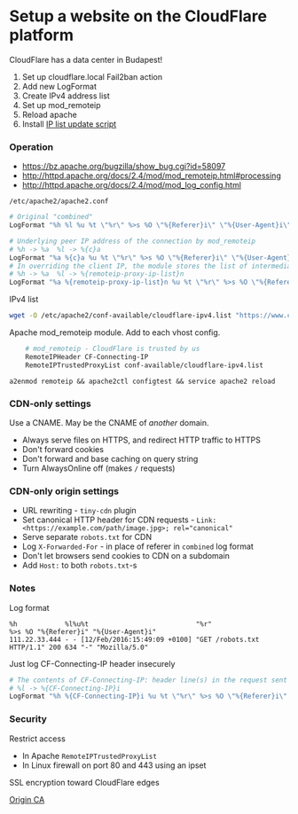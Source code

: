 # Setup a website on the CloudFlare platform

CloudFlare has a data center in Budapest!

1. Set up cloudflare.local Fail2ban action
1. Add new LogFormat
1. Create IPv4 address list
1. Set up mod_remoteip
1. Reload apache
1. Install [IP list update script](./cloudflare-ipv4-update.sh)

### Operation

- https://bz.apache.org/bugzilla/show_bug.cgi?id=58097
- http://httpd.apache.org/docs/2.4/mod/mod_remoteip.html#processing
- http://httpd.apache.org/docs/2.4/mod/mod_log_config.html

`/etc/apache2/apache2.conf`

```apache
# Original "combined"
LogFormat "%h %l %u %t \"%r\" %>s %O \"%{Referer}i\" \"%{User-Agent}i\"" combined

# Underlying peer IP address of the connection by mod_remoteip
# %h -> %a  %l -> %{c}a
LogFormat "%a %{c}a %u %t \"%r\" %>s %O \"%{Referer}i\" \"%{User-Agent}i\"" mod_remoteip
# In overriding the client IP, the module stores the list of intermediate hosts in a remoteip-proxy-ip-list note
# %h -> %a  %l -> %{remoteip-proxy-ip-list}n
LogFormat "%a %{remoteip-proxy-ip-list}n %u %t \"%r\" %>s %O \"%{Referer}i\" \"%{User-Agent}i\"" mod_remoteip_all
```

IPv4 list

```bash
wget -O /etc/apache2/conf-available/cloudflare-ipv4.list "https://www.cloudflare.com/ips-v4"
```

Apache mod_remoteip module. Add to each vhost config.

```apache
    # mod_remoteip - CloudFlare is trusted by us
    RemoteIPHeader CF-Connecting-IP
    RemoteIPTrustedProxyList conf-available/cloudflare-ipv4.list
```

`a2enmod remoteip && apache2ctl configtest && service apache2 reload`

### CDN-only settings

Use a CNAME. May be the CNAME of *another* domain.

- Always serve files on HTTPS, and redirect HTTP traffic to HTTPS
- Don't forward cookies
- Don't forward and base caching on query string
- Turn AlwaysOnline off (makes `/` requests)

### CDN-only origin settings

- URL rewriting - `tiny-cdn` plugin
- Set canonical HTTP header for CDN requests - `Link: <https://example.com/path/image.jpg>; rel="canonical"`
- Serve separate `robots.txt` for CDN
- Log `X-Forwarded-For` - in place of referer in `combined` log format
- Don't let browsers send cookies to CDN on a subdomain
- Add `Host:` to both `robots.txt`-s

### Notes

Log format

```
%h            %l%u%t                           "%r"                       %>s %O "%{Referer}i" "%{User-Agent}i"
111.22.33.444 - - [12/Feb/2016:15:49:09 +0100] "GET /robots.txt HTTP/1.1" 200 634 "-" "Mozilla/5.0"
```

Just log CF-Connecting-IP header insecurely

```apache
# The contents of CF-Connecting-IP: header line(s) in the request sent to the server
# %l -> %{CF-Connecting-IP}i
LogFormat "%h %{CF-Connecting-IP}i %u %t \"%r\" %>s %O \"%{Referer}i\" \"%{User-Agent}i\"" cloudflare
```

### Security

Restrict access

- In Apache `RemoteIPTrustedProxyList`
- In Linux firewall on port 80 and 443 using an ipset

SSL encryption toward CloudFlare edges

[Origin CA](https://blog.cloudflare.com/cloudflare-ca-encryption-origin/#3clicommandlineinterfacelinuxonly)
